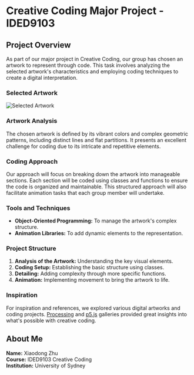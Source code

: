 # Creative Coding Major Project - IDED9103

## Project Overview
As part of our major project in Creative Coding, our group has chosen an artwork to represent through code. This task involves analyzing the selected artwork's characteristics and employing coding techniques to create a digital interpretation.

### Selected Artwork
![Selected Artwork](https://substackcdn.com/image/fetch/f_auto,q_auto:good,fl_progressive:steep/https%3A%2F%2Fbucketeer-e05bbc84-baa3-437e-9518-adb32be77984.s3.amazonaws.com%2Fpublic%2Fimages%2Fa23e2b7f-ae0d-46cf-b5ba-65844e61b0a0_640x640.jpeg)

### Artwork Analysis
The chosen artwork is defined by its vibrant colors and complex geometric patterns, including distinct lines and flat partitions. It presents an excellent challenge for coding due to its intricate and repetitive elements.

### Coding Approach
Our approach will focus on breaking down the artwork into manageable sections. Each section will be coded using classes and functions to ensure the code is organized and maintainable. This structured approach will also facilitate animation tasks that each group member will undertake.

### Tools and Techniques
- **Object-Oriented Programming:** To manage the artwork's complex structure.
- **Animation Libraries:** To add dynamic elements to the representation.

### Project Structure
1. **Analysis of the Artwork:** Understanding the key visual elements.
2. **Coding Setup:** Establishing the basic structure using classes.
3. **Detailing:** Adding complexity through more specific functions.
4. **Animation:** Implementing movement to bring the artwork to life.

### Inspiration
For inspiration and references, we explored various digital artworks and coding projects. [Processing](https://processing.org/examples/) and [p5.js](https://p5js.org/examples/) galleries provided great insights into what's possible with creative coding.

## About Me
**Name:** Xiaodong Zhu  
**Course:** IDED9103 Creative Coding  
**Institution:** University of Sydney



